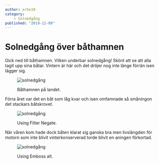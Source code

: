 ```yaml
---
author: erhe19
category:
    - Solnedgång
published: "2019-12-09"
---
```

Solnedgång över båthamnen
==================================

Gick ned till båthamnen. Vilken underbar solnedgång!<!--more-->
Skönt att se att alla tagit upp sina båtar. Vintern är här och det dröjer nog inte länge förrän isen lägger sig.

<figure class="figure center">
    <img src="image/solned.jpg" alt="solnedgång">
    <figcaption>
        <p>Båthamnen på landet.</p>
    </figcaption>
</figure>

Förra året var det en båt som låg kvar och isen omfamnade så småningon det stackars båtskrovet.

<figure class="figure left">
    <img src="image/solned.jpg?w=150&h=150&crop-to-fit&area=0,0,0,35&f=negate" alt="solnedgång">
    <figcaption>
        <p>Using Filter Negate.</p>
    </figcaption>
</figure>

När våren kom hade dock båten klarat sig ganska bra men livslängden för motorn som inte blivit vinterkonserverad torde blivit en aningen förkortad.

<figure class="figure right">
    <img src="image/solned.jpg?w=400&h=400&crop-to-fit&area=0,0,0,35&?w=200&convolve=emboss-alt" alt="solnedgång">
    <figcaption>
        <p>Using Emboss alt.</p>
    </figcaption>
</figure>

<br></br>
<br></br>
<br></br>
<br></br>
<br></br>
<br></br>
